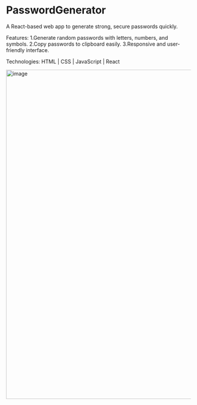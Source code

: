 # PasswordGenerator

A React-based web app to generate strong, secure passwords quickly.

Features:
1.Generate random passwords with letters, numbers, and symbols.
2.Copy passwords to clipboard easily.
3.Responsive and user-friendly interface.

Technologies:
HTML | CSS | JavaScript | React

<img width="1919" height="900" alt="image" src="https://github.com/user-attachments/assets/39df84cb-b4ab-4370-926a-fa9426eff265" />

